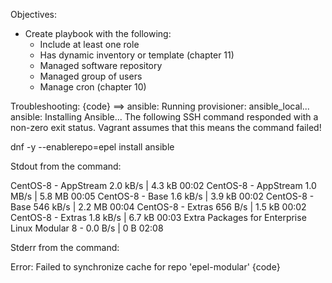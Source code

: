 Objectives:
- Create playbook with the following:
  - Include at least one role
  - Has dynamic inventory or template (chapter 11)
  - Managed software repository
  - Managed group of users
  - Manage cron (chapter 10)

Troubleshooting:
{code}
==> ansible: Running provisioner: ansible_local...
    ansible: Installing Ansible...
The following SSH command responded with a non-zero exit status.
Vagrant assumes that this means the command failed!

dnf -y --enablerepo=epel install ansible

Stdout from the command:

CentOS-8 - AppStream                            2.0 kB/s | 4.3 kB     00:02
CentOS-8 - AppStream                            1.0 MB/s | 5.8 MB     00:05
CentOS-8 - Base                                 1.6 kB/s | 3.9 kB     00:02
CentOS-8 - Base                                 546 kB/s | 2.2 MB     00:04
CentOS-8 - Extras                               656  B/s | 1.5 kB     00:02
CentOS-8 - Extras                               1.8 kB/s | 6.7 kB     00:03
Extra Packages for Enterprise Linux Modular 8 - 0.0  B/s |   0  B     02:08


Stderr from the command:

Error: Failed to synchronize cache for repo 'epel-modular'
{code}